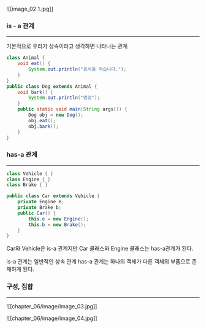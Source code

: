 ![[image_02 1.jpg]]

### is - a 관계
---
기본적으로 우리가 상속이라고 생각하면 나타나는 관계

``` java
class Animal {
	void eat() {
		System.out.println("음식을 먹습니다.");
	}
}
public class Dog extends Animal {
	void bark() {
		System.out.println("멍멍");
	}
	public static void main(String args[]) {
		Dog obj = new Dog();
		obj.eat();
		obj.bark();
	}
}
```


### has-a 관계
---
``` java
class Vehicle { }
class Engine { }
class Brake { }

public class Car extends Vehicle {
	private Engine e;
	private Brake b;
	public Car() {
		this.e = new Engine();
		this.b = new Brake();
	}
}
```

Car와 Vehicle은 is-a 관계지만 Car 클래스와 Engine 클래스는 has-a관계가 된다. 

is-a 관계는 일반적인 상속 관계
has-a 관계는 하나의 객체가 다른 객체의 부품으로 존재하게 된다.

### 구성, 집합
---
![[chapter_06/image/image_03.jpg]]

![[chapter_06/image/image_04.jpg]]


